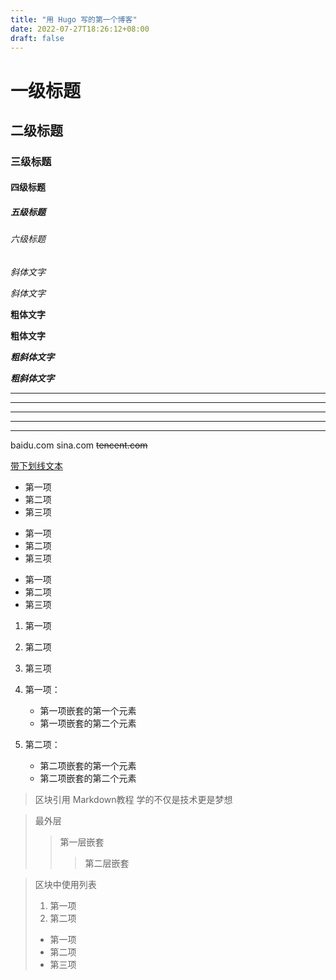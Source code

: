 ```yaml
---
title: "用 Hugo 写的第一个博客"
date: 2022-07-27T18:26:12+08:00
draft: false
---
```


# 一级标题

## 二级标题

### 三级标题

#### 四级标题

##### 五级标题

###### 六级标题

*斜体文字*

_斜体文字_

**粗体文字**

__粗体文字__

***粗斜体文字***

___粗斜体文字___


***
* * *
******
- - -
------


baidu.com
sina.com
~~tencent.com~~

<u>带下划线文本</u>


* 第一项
* 第二项
* 第三项

+ 第一项
+ 第二项
+ 第三项

- 第一项
- 第二项
- 第三项

1. 第一项
2. 第二项
3. 第三项

1. 第一项：
    - 第一项嵌套的第一个元素
    - 第一项嵌套的第二个元素
2. 第二项：
    - 第二项嵌套的第一个元素
    - 第二项嵌套的第二个元素


> 区块引用
> Markdown教程
> 学的不仅是技术更是梦想

> 最外层
>> 第一层嵌套
>>> 第二层嵌套

> 区块中使用列表
> 1. 第一项
> 2. 第二项
> + 第一项
> + 第二项
> + 第三项